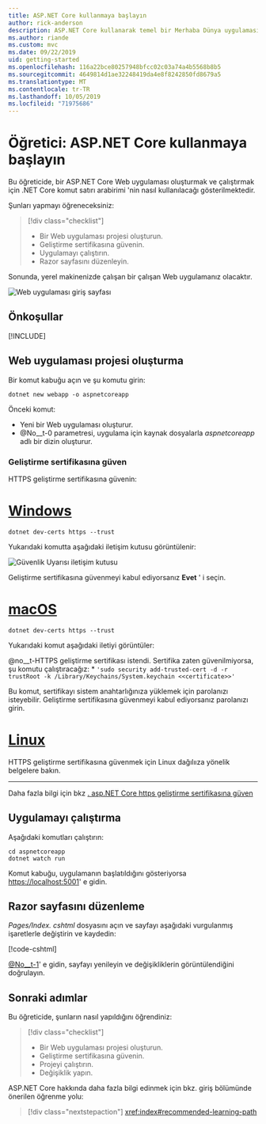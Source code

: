 ```yaml
---
title: ASP.NET Core kullanmaya başlayın
author: rick-anderson
description: ASP.NET Core kullanarak temel bir Merhaba Dünya uygulaması oluşturan ve çalıştıran kısa bir öğretici.
ms.author: riande
ms.custom: mvc
ms.date: 09/22/2019
uid: getting-started
ms.openlocfilehash: 116a22bce80257948bfcc02c03a74a4b5568b8b5
ms.sourcegitcommit: 4649814d1ae32248419da4e8f8242850fd8679a5
ms.translationtype: MT
ms.contentlocale: tr-TR
ms.lasthandoff: 10/05/2019
ms.locfileid: "71975686"
---
```

# <a name="tutorial-get-started-with-aspnet-core"></a>Öğretici: ASP.NET Core kullanmaya başlayın

Bu öğreticide, bir ASP.NET Core Web uygulaması oluşturmak ve çalıştırmak için .NET Core komut satırı arabirimi 'nin nasıl kullanılacağı gösterilmektedir.

Şunları yapmayı öğreneceksiniz:

> [!div class="checklist"]
> * Bir Web uygulaması projesi oluşturun.
> * Geliştirme sertifikasına güvenin.
> * Uygulamayı çalıştırın.
> * Razor sayfasını düzenleyin.

Sonunda, yerel makinenizde çalışan bir çalışan Web uygulamanız olacaktır.

![Web uygulaması giriş sayfası](_static/home-page.png)

## <a name="prerequisites"></a>Önkoşullar

[!INCLUDE[](~/includes/3.0-SDK.md)]

## <a name="create-a-web-app-project"></a>Web uygulaması projesi oluşturma

Bir komut kabuğu açın ve şu komutu girin:

```dotnetcli
dotnet new webapp -o aspnetcoreapp
```

Önceki komut:

* Yeni bir Web uygulaması oluşturur.  
* @No__t-0 parametresi, uygulama için kaynak dosyalarla *aspnetcoreapp* adlı bir dizin oluşturur.

### <a name="trust-the-development-certificate"></a>Geliştirme sertifikasına güven

HTTPS geliştirme sertifikasına güvenin:

# <a name="windowstabwindows"></a>[Windows](#tab/windows)

```dotnetcli
dotnet dev-certs https --trust
```

Yukarıdaki komutta aşağıdaki iletişim kutusu görüntülenir:

![Güvenlik Uyarısı iletişim kutusu](~/getting-started/_static/cert.png)

Geliştirme sertifikasına güvenmeyi kabul ediyorsanız **Evet** ' i seçin.

# <a name="macostabmacos"></a>[macOS](#tab/macos)

```dotnetcli
dotnet dev-certs https --trust
```

Yukarıdaki komut aşağıdaki iletiyi görüntüler:

@no__t-HTTPS geliştirme sertifikası istendi. Sertifika zaten güvenilmiyorsa, şu komutu çalıştıracağız: * `'sudo security add-trusted-cert -d -r trustRoot -k /Library/Keychains/System.keychain <<certificate>>'`

Bu komut, sertifikayı sistem anahtarlığınıza yüklemek için parolanızı isteyebilir. Geliştirme sertifikasına güvenmeyi kabul ediyorsanız parolanızı girin.

# <a name="linuxtablinux"></a>[Linux](#tab/linux)

HTTPS geliştirme sertifikasına güvenmek için Linux dağılııza yönelik belgelere bakın.

---

Daha fazla bilgi için bkz [. asp.NET Core https geliştirme sertifikasına güven](xref:security/enforcing-ssl#trust-the-aspnet-core-https-development-certificate-on-windows-and-macos)

## <a name="run-the-app"></a>Uygulamayı çalıştırma

Aşağıdaki komutları çalıştırın:

```dotnetcli
cd aspnetcoreapp
dotnet watch run
```

Komut kabuğu, uygulamanın başlatıldığını gösteriyorsa [https://localhost:5001](https://localhost:5001)' e gidin.

## <a name="edit-a-razor-page"></a>Razor sayfasını düzenleme

*Pages/Index. cshtml* dosyasını açın ve sayfayı aşağıdaki vurgulanmış işaretlerle değiştirin ve kaydedin:

[!code-cshtml[](sample/index.cshtml?highlight=9)]

[@No__t-1](https://localhost:5001)' e gidin, sayfayı yenileyin ve değişikliklerin görüntülendiğini doğrulayın.

## <a name="next-steps"></a>Sonraki adımlar

Bu öğreticide, şunların nasıl yapıldığını öğrendiniz:

> [!div class="checklist"]
> * Bir Web uygulaması projesi oluşturun.
> * Geliştirme sertifikasına güvenin.
> * Projeyi çalıştırın.
> * Değişiklik yapın.

ASP.NET Core hakkında daha fazla bilgi edinmek için bkz. giriş bölümünde önerilen öğrenme yolu:

> [!div class="nextstepaction"]
> <xref:index#recommended-learning-path>
